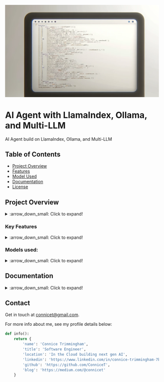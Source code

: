 ![Language Learning Machine Visualization](image/readme.png)

# AI Agent with LlamaIndex, Ollama, and Multi-LLM

 AI Agent build on LlamaIndex, Ollama, and Multi-LLM 

## Table of Contents
- [Project Overview](#project-overview)
- [Features](#key-features)
- [Model Used](#models-used)
- [Documentation](#documentation)
- [License](#license)


## Project Overview
<details>
<summary>:arrow_down_small: Click to expand! </summary>
This project uses advanced AI components to efficiently handle complex data querying and manipulation tasks. It is designed to leverage multiple language models (LLMs), integrated using the Retriever-Answer Generator (RAG) framework, to enhance the processing and understanding of large datasets.
</details>

### Key Features
<details>
<summary> :arrow_down_small: Click to expand! </summary>

- 📘 **Advanced Data Querying**: Utilizes LlamaIndex for sophisticated data retrieval, Document querying and processing, ensuring quick and accurate access to the necessary information.
- 📘 **Multi-LLM Integration**: Incorporates multiple language models that work together to analyze and process data, providing a comprehensive understanding of text-based information.
- 📘 **Dynamic Tool Selection**: Equipped with various tools, the system intelligently selects the most appropriate tool based on the specific use case scenario, optimizing performance and results.
- 📘 **Automated Code Generation**: Feeds data, including code files, to the agent, which then generates relevant code snippets or entire programs based on the input provided.
- 📘 **Result Persistence**: Outputs are systematically parsed and saved to a designated output folder, making it easy to access and utilize generated data.
- 📘 **Scalable architecture**: suitable for expanding with more features or models.
</details>

### Models used:
<details>
<summary> :arrow_down_small: Click to expand! </summary>

- :books: **LlamaIndex**: Indexing and retrieval capabilities for LLM applications.
- :brain: **Ollama**: A powerful language model for understanding and generating human-like text.
- :mag_right: **RAG**: Retrieval Augmented Generation.
- :robot: **Multi-LLM**: Utilizes multiple language models to enhance processing power and accuracy.
</details>




## Documentation
<details>
<summary> :arrow_down_small: Click to expand! </summary>
For more detailed information about how to use this project and the technologies involved, visit the following links:

- [LlamaIndex Documentation](https://llamaindex.example.com/docs)
- [Ollama Documentation](https://ollama.example.com/docs)
- [Multi-LLM Documentation](https://multillm.example.com/docs)
</details>


## Contact
Get in touch at [connicet@gmail.com](mailto:connicet@gmail.com).

For more info about me, see my profile details below:

```python
def info():
    return {
        'name': 'Connice Trimmingham',
        'title': 'Software Engineer',
        'location': 'In the Cloud building next gen AI',
        'linkedin': 'https://www.linkedin.com/in/connice-trimmingham-7b9131158/',
        'github': 'https://github.com/ConniceT',
        'blog': 'https://medium.com/@connicet'
    }

